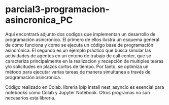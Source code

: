 # parcial3-programacion-asincronica_PC

Aquí encontrará adjunto dos codigos que implementan un desarrollo de programación asincrónico. El primero de ellos ilustra un esquema general de cómo funciona y como se ejecuta un código base de programación asincrónica. El segundo es un ejemplo práctico que busca simular las actividades de agentes en un entono de trabajo de call center, que se caracteriza principalmente en la realizacion y recepción de multiples tearas y/o solicitudes en plazos cortos de tiempo. Por tanto, se optimiza un método para ejecutar varias tareas de manera simultanea a través de programación asincrónica. 

Código realizado en Colab. libreria !pip install nest_asyncio es esencial para notebooks como Colab y Jupyter Notebook. Otros programas no son necesarios esta libreria. 
